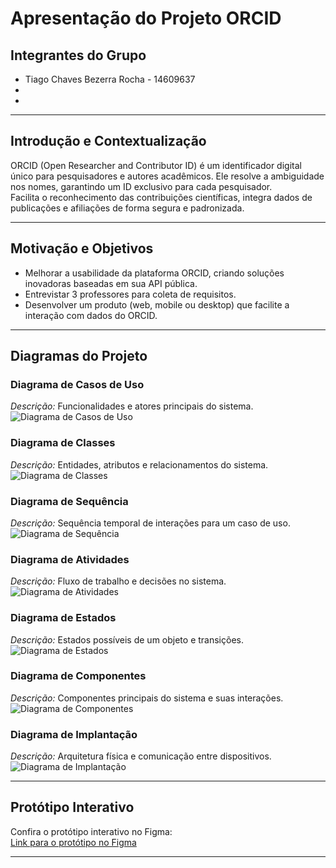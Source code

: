 # Apresentação do Projeto ORCID

## Integrantes do Grupo
- Tiago Chaves Bezerra Rocha - 14609637
- 
- 

---

## Introdução e Contextualização
ORCID (Open Researcher and Contributor ID) é um identificador digital único para pesquisadores e autores acadêmicos. Ele resolve a ambiguidade nos nomes, garantindo um ID exclusivo para cada pesquisador.  
Facilita o reconhecimento das contribuições científicas, integra dados de publicações e afiliações de forma segura e padronizada.

---

## Motivação e Objetivos
- Melhorar a usabilidade da plataforma ORCID, criando soluções inovadoras baseadas em sua API pública.
- Entrevistar 3 professores para coleta de requisitos.
- Desenvolver um produto (web, mobile ou desktop) que facilite a interação com dados do ORCID.

---

## Diagramas do Projeto

### Diagrama de Casos de Uso  
_Descrição:_ Funcionalidades e atores principais do sistema.  
![Diagrama de Casos de Uso](./diagrams/use_case_diagram.png)  

### Diagrama de Classes  
_Descrição:_ Entidades, atributos e relacionamentos do sistema.  
![Diagrama de Classes](./diagrams/class_diagram.png)  

### Diagrama de Sequência  
_Descrição:_ Sequência temporal de interações para um caso de uso.  
![Diagrama de Sequência](./diagrams/sequence_diagram.png)  

### Diagrama de Atividades  
_Descrição:_ Fluxo de trabalho e decisões no sistema.  
![Diagrama de Atividades](./diagrams/activity_diagram.png)  

### Diagrama de Estados  
_Descrição:_ Estados possíveis de um objeto e transições.  
![Diagrama de Estados](./diagrams/state_diagram.png)  

### Diagrama de Componentes  
_Descrição:_ Componentes principais do sistema e suas interações.  
![Diagrama de Componentes](./diagrams/component_diagram.png)  

### Diagrama de Implantação  
_Descrição:_ Arquitetura física e comunicação entre dispositivos.  
![Diagrama de Implantação](./diagrams/deployment_diagram.png)  

---

## Protótipo Interativo  
Confira o protótipo interativo no Figma:  
[Link para o protótipo no Figma](https://www.figma.com/file/SeuLinkAqui)

---


